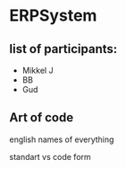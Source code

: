 # ERPSystem
## list of participants:
- Mikkel J
- BB
- Gud


## Art of code
english names of everything

standart vs code form 
